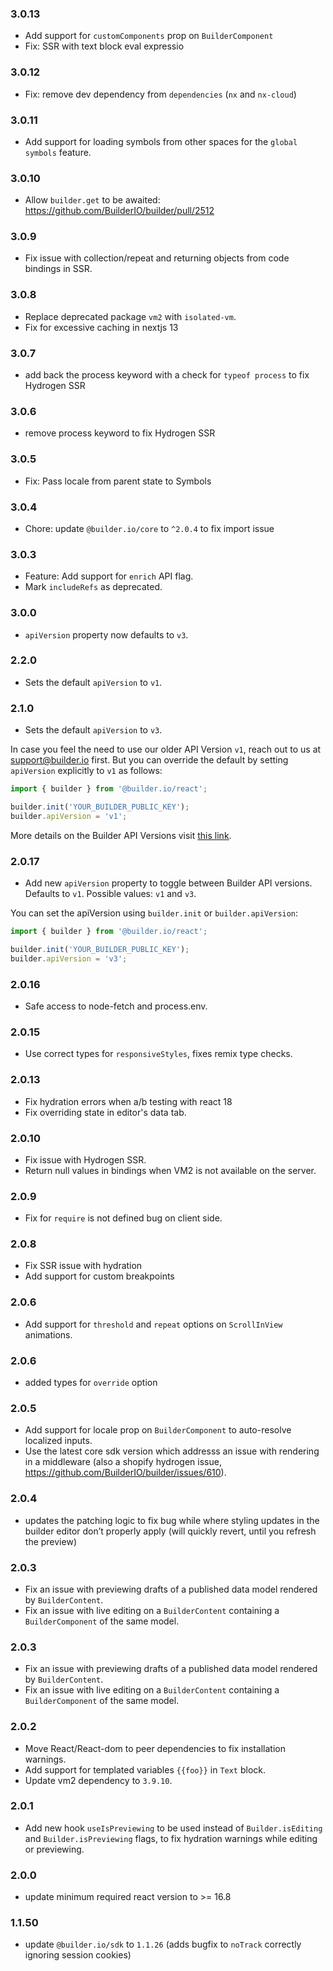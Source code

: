 ### 3.0.13
- Add support for `customComponents` prop on `BuilderComponent`
- Fix: SSR with text block eval expressio

### 3.0.12

- Fix: remove dev dependency from `dependencies` (`nx` and `nx-cloud`)

### 3.0.11

- Add support for loading symbols from other spaces for the `global symbols` feature.

### 3.0.10

- Allow `builder.get` to be awaited: https://github.com/BuilderIO/builder/pull/2512

### 3.0.9

- Fix issue with collection/repeat and returning objects from code bindings in SSR.

### 3.0.8

- Replace deprecated package `vm2` with `isolated-vm`.
- Fix for excessive caching in nextjs 13

### 3.0.7

- add back the process keyword with a check for `typeof process` to fix Hydrogen SSR

### 3.0.6

- remove process keyword to fix Hydrogen SSR

### 3.0.5

- Fix: Pass locale from parent state to Symbols

### 3.0.4

- Chore: update `@builder.io/core` to `^2.0.4` to fix import issue

### 3.0.3

- Feature: Add support for `enrich` API flag.
- Mark `includeRefs` as deprecated.

### 3.0.0

- `apiVersion` property now defaults to `v3`.

### 2.2.0

- Sets the default `apiVersion` to `v1`.

### 2.1.0

- Sets the default `apiVersion` to `v3`.

In case you feel the need to use our older API Version `v1`, reach out to us at support@builder.io first. But you can override the default by setting `apiVersion` explicitly to `v1` as follows:

```js
import { builder } from '@builder.io/react';

builder.init('YOUR_BUILDER_PUBLIC_KEY');
builder.apiVersion = 'v1';
```

More details on the Builder API Versions visit [this link](https://www.builder.io/c/docs/content-api-versions).

### 2.0.17

- Add new `apiVersion` property to toggle between Builder API versions. Defaults to `v1`. Possible values: `v1` and `v3`.

You can set the apiVersion using `builder.init` or `builder.apiVersion`:

```js
import { builder } from '@builder.io/react';

builder.init('YOUR_BUILDER_PUBLIC_KEY');
builder.apiVersion = 'v3';
```

### 2.0.16

- Safe access to node-fetch and process.env.

### 2.0.15

- Use correct types for `responsiveStyles`, fixes remix type checks.

### 2.0.13

- Fix hydration errors when a/b testing with react 18
- Fix overriding state in editor's data tab.

### 2.0.10

- Fix issue with Hydrogen SSR.
- Return null values in bindings when VM2 is not available on the server.

### 2.0.9

- Fix for `require` is not defined bug on client side.

### 2.0.8

- Fix SSR issue with hydration
- Add support for custom breakpoints

### 2.0.6

- Add support for `threshold` and `repeat` options on `ScrollInView` animations.

### 2.0.6

- added types for `override` option

### 2.0.5

- Add support for locale prop on `BuilderComponent` to auto-resolve localized inputs.
- Use the latest core sdk version which addresss an issue with rendering in a middleware (also a shopify hydrogen issue, https://github.com/BuilderIO/builder/issues/610).

### 2.0.4

- updates the patching logic to fix bug while where styling updates in the builder editor don’t properly apply (will quickly revert, until you refresh the preview)

### 2.0.3

- Fix an issue with previewing drafts of a published data model rendered by `BuilderContent`.
- Fix an issue with live editing on a `BuilderContent` containing a `BuilderComponent` of the same model.

### 2.0.3

- Fix an issue with previewing drafts of a published data model rendered by `BuilderContent`.
- Fix an issue with live editing on a `BuilderContent` containing a `BuilderComponent` of the same model.

### 2.0.2

- Move React/React-dom to peer dependencies to fix installation warnings.
- Add support for templated variables `{{foo}}` in `Text` block.
- Update vm2 dependency to `3.9.10`.

### 2.0.1

- Add new hook `useIsPreviewing` to be used instead of `Builder.isEditing` and `Builder.isPreviewing` flags, to fix hydration warnings while editing or previewing.

### 2.0.0

- update minimum required react version to >= 16.8

### 1.1.50

- update `@builder.io/sdk` to `1.1.26` (adds bugfix to `noTrack` correctly ignoring session cookies)
